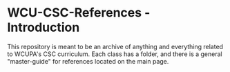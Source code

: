 # WCU-CSC-References - Introduction
This repository is meant to be an archive of anything and everything  related to WCUPA's CSC curriculum. Each class has a folder, and there is a general "master-guide" for references located on the main page.

